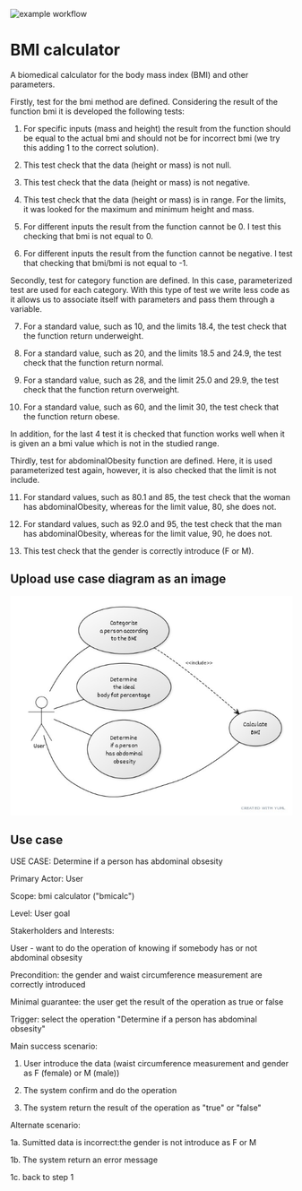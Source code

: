 ![example workflow](https://github.com/jmhorcas/bmicalc/actions/workflows/maven.yml/badge.svg)

# BMI calculator
A biomedical calculator for the body mass index (BMI) and other parameters.

Firstly, test for the bmi method are defined. Considering the result of the function bmi it is developed the following tests:

1.	For specific inputs (mass and height) the result from the function should be equal to the actual bmi 
	and should not be for incorrect bmi (we try this adding 1 to the correct solution).
	
2.	This test check that the data (height or mass) is not null.

3.	This test check that the data (height or mass) is not negative.

4.	This test check that the data (height or mass) is in range. For the limits, it was looked for the maximum and minimum height and mass. 

5.	For different inputs the result from the function cannot be 0. I test this checking that bmi is not equal to 0.

6.	For different inputs the result from the function cannot be negative. I test that checking that bmi/bmi
	is not equal to -1. 

Secondly, test for category function are defined. In this case, parameterized test are used for each category.
With this type of test we write less code as it allows us to associate itself with parameters and pass them through a variable.

7.	For a standard value, such as 10, and the limits 18.4, the test check that the function return underweight.

8.	For a standard value, such as 20, and the limits 18.5 and 24.9, the test check that the function return normal. 

9.	For a standard value, such as 28, and the limit 25.0 and 29.9, the test check that the function return overweight.

10.	For a standard value, such as 60, and the limit 30, the test check that the function return obese. 
  
In addition, for the last 4 test it is checked that function works well when it is given an a bmi value 
which is not in the studied range.

Thirdly, test for abdominalObesity function are defined. Here, it is used parameterized test again, however, it is also checked 
that the limit is not include.

11. For standard values, such as 80.1 and 85, the test check that the woman has abdominalObesity, whereas for the limit value, 80, she does not.

12. For standard values, such as 92.0 and 95, the test check that the man has abdominalObesity, whereas for the limit value, 90, he does not.

13. This test check that the gender is correctly introduce (F or M).

## Upload use case diagram as an image

![Image text](/doc/casodeuso.jpg)

## Use case

USE CASE: Determine if a person has abdominal obsesity

Primary Actor: User

Scope: bmi calculator ("bmicalc")

Level: User goal

Stakerholders and Interests:

User - want to do the operation of knowing if somebody has or not abdominal obsesity

Precondition: the gender and waist circumference measurement are correctly introduced

Minimal guarantee: the user get the result of the operation as true or false

Trigger: select the operation "Determine if a person has abdominal obsesity"

Main success scenario:

1. User introduce the data (waist circumference measurement and gender as F (female) or M (male))
	 
2. The system confirm and do the operation
	
3. The system return the result of the operation as "true" or "false"
	
Alternate scenario:

1a. Sumitted data is incorrect:the gender is not introduce as F or M
	
1b. The system return an error message
	
1c. back to step 1
